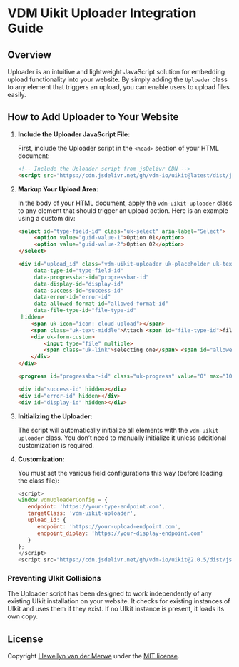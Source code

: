# VDM Uikit Uploader Integration Guide

## Overview

Uploader is an intuitive and lightweight JavaScript solution for embedding upload functionality into your website. By simply adding the `Uploader` class to any element that triggers an upload, you can enable users to upload files easily.

## How to Add Uploader to Your Website

1. **Include the Uploader JavaScript File:**

   First, include the Uploader script in the `<head>` section of your HTML document:

   ```html
   <!-- Include the Uploader script from jsDelivr CDN -->
   <script src="https://cdn.jsdelivr.net/gh/vdm-io/uikit@latest/dist/js/Uploader.min.js"></script>
   ```

2. **Markup Your Upload Area:**

   In the body of your HTML document, apply the `vdm-uikit-uploader` class to any element that should trigger an upload action. Here is an example using a custom div:

   ```html
   <select id="type-field-id" class="uk-select" aria-label="Select">
        <option value="guid-value-1">Option 01</option>
        <option value="guid-value-2">Option 02</option>
   </select>

   <div id="upload_id" class="vdm-uikit-uploader uk-placeholder uk-text-center"
        data-type-id="type-field-id"
        data-progressbar-id="progressbar-id"
        data-display-id="display-id"
        data-success-id="success-id"
        data-error-id="error-id"
        data-allowed-format-id="allowed-format-id"
        data-file-type-id="file-type-id"
    hidden>
       <span uk-icon="icon: cloud-upload"></span>
       <span class="uk-text-middle">Attach <span id="file-type-id">file</span> by dropping them here or</span>
       <div uk-form-custom>
           <input type="file" multiple>
           <span class="uk-link">selecting one</span> <span id="allowed-format-id"></span>
       </div>
   </div>

   <progress id="progressbar-id" class="uk-progress" value="0" max="100" hidden></progress>

   <div id="success-id" hidden></div>
   <div id="error-id" hidden></div>
   <div id="display-id" hidden></div>
   ```

3. **Initializing the Uploader:**

   The script will automatically initialize all elements with the `vdm-uikit-uploader` class. You don’t need to manually initialize it unless additional customization is required.

4. **Customization:**

   You must set the various field configurations this way (before loading the class file):
   ```js
   <script>
   window.vdmUploaderConfig = {
      endpoint: 'https://your-type-endpoint.com',
      targetClass: 'vdm-uikit-uploader',
      upload_id: {
         endpoint: 'https://your-upload-endpoint.com',
         endpoint_diplay: 'https://your-display-endpoint.com'
      }
   };
   </script>
   <script src="https://cdn.jsdelivr.net/gh/vdm-io/uikit@2.0.5/dist/js/Uploader.min.js"></script>
   ```

### Preventing UIkit Collisions

The Uploader script has been designed to work independently of any existing UIkit installation on your website. It checks for existing instances of UIkit and uses them if they exist. If no UIkit instance is present, it loads its own copy.

## License

Copyright [Llewellyn van der Merwe](https://git.vdm.dev/Llewellyn) under the [MIT license](LICENSE.md).
